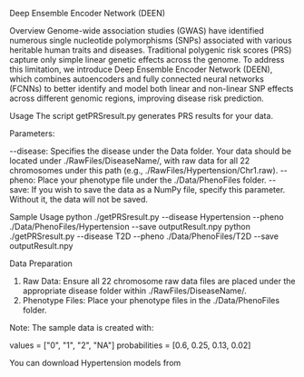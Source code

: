 Deep Ensemble Encoder Network (DEEN)

Overview
Genome-wide association studies (GWAS) have identified numerous single nucleotide polymorphisms (SNPs) associated with various heritable human traits and diseases. Traditional polygenic risk scores (PRS) capture only simple linear genetic effects across the genome. To address this limitation, we introduce Deep Ensemble Encoder Network (DEEN), which combines autoencoders and fully connected neural networks (FCNNs) to better identify and model both linear and non-linear SNP effects across different genomic regions, improving disease risk prediction.

Usage
The script getPRSresult.py generates PRS results for your data.

Parameters:

--disease: Specifies the disease under the Data folder. Your data should be located under ./RawFiles/DiseaseName/, with raw data for all 22 chromosomes under this path (e.g., ./RawFiles/Hypertension/Chr1.raw).
--pheno: Place your phenotype file under the ./Data/PhenoFiles folder.
--save: If you wish to save the data as a NumPy file, specify this parameter. Without it, the data will not be saved.

Sample Usage
python ./getPRSresult.py --disease Hypertension --pheno ./Data/PhenoFiles/Hypertension --save outputResult.npy
python ./getPRSresult.py --disease T2D --pheno ./Data/PhenoFiles/T2D --save outputResult.npy

Data Preparation
1. Raw Data: Ensure all 22 chromosome raw data files are placed under the appropriate disease folder within ./RawFiles/DiseaseName/.
2. Phenotype Files: Place your phenotype files in the ./Data/PhenoFiles folder.

Note: The sample data is created with: 

values = ["0", "1", "2", "NA"]
probabilities = [0.6, 0.25, 0.13, 0.02]

You can download Hypertension models from


